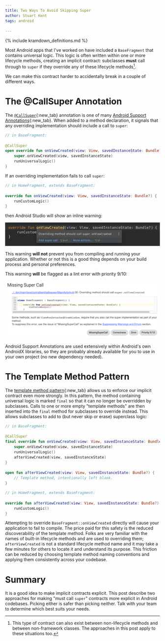 ```yaml
---
title: Two Ways To Avoid Skipping Super
author: Stuart Kent
tags: android

---
```


{% include kramdown_definitions.md %}

Most Android apps that I've worked on have included a `BaseFragment` that contains universal logic. This logic is often written within one or more lifecycle methods, creating an implicit contract: subclasses **must** call through to `super` if they override any of these lifecycle methods[^1].

We can make this contract harder to accidentally break in a couple of different ways.

# The @CallSuper Annotation

The [`@CallSuper`](https://developer.android.com/reference/kotlin/androidx/annotation/CallSuper){:new_tab} annotation is one of many [Android Support Annotations](https://developer.android.com/studio/write/annotations){:new_tab}. When added to a method declaration, it signals that any overriding implementation should include a call to `super`:

```kotlin
// in BaseFragment:

@CallSuper
open override fun onViewCreated(view: View, savedInstanceState: Bundle?) {
    super.onViewCreated(view, savedInstanceState)
    runUniversalLogic()
}
```

If an overriding implementation fails to call `super`:
 
```kotlin
// in HomeFragment, extends BaseFragment:

override fun onViewCreated(view: View, savedInstanceState: Bundle?) {
    runCustomLogic()
}
```

then Android Studio will show an inline warning:

<div class="image-container">
  <img
    src="/assets/images/two-ways-to-avoid-skipping-super-android-studio-warning-opt.png"
    alt="A screenshot of Android Studio showing the warning 'Overriding method should call super.onViewCreated'."
  />
</div>

This warning **will not** prevent you from compiling and running your application. Whether or not this is a good thing depends on your build process and personal preferences.

This warning **will** be flagged as a lint error with priority 9/10:

<div class="image-container">
  <img
    src="/assets/images/two-ways-to-avoid-skipping-super-lint-error-opt.png"
    alt="A screenshot of an Android lint report including an error of type MissingSuperCall."
  />
</div>

Android Support Annotations are used extensively within Android's own AndroidX libraries, so they are probably already available for you to use in your own project (no new dependency needed).

# The Template Method Pattern

The [template method pattern](https://en.wikipedia.org/wiki/Template_method_pattern){:new_tab} allows us to enforce our implicit contract even more strongly. In this pattern, the method containing universal logic is marked `final` so that it can no longer be overridden by subclasses. Calls to one or more empty "template methods" are then inserted into the `final` method for subclasses to override instead. This allows subclasses to add to (but never skip or erase) superclass logic:

```kotlin
// in BaseFragment:

@CallSuper
final override fun onViewCreated(view: View, savedInstanceState: Bundle?) {
    super.onViewCreated(view, savedInstanceState)
    runUniversalLogic()
    afterViewCreated(view, savedInstanceState)
}

open fun afterViewCreated(view: View, savedInstanceState: Bundle?) {
    // Template method, intentionally left blank.
}
```

```kotlin
// in HomeFragment, extends BaseFragment:

override fun afterViewCreated(view: View, savedInstanceState: Bundle?) {
    runCustomLogic()
}
```

Attempting to override `BaseFragment::onViewCreated` directly will cause your application to fail to compile. The price paid for this safety is the reduced discoverability of the template method. Folks are very familiar with the names of built-in lifecycle methods and are used to overriding them; `afterViewCreated` is not a standard lifecycle method name and it may take a few minutes for others to locate it and understand its purpose. This friction can be reduced by choosing template method naming conventions and applying them consistently across your codebase.

# Summary

It is a good idea to make implicit contracts explicit. This post describe two approaches for making "must call `super`" contracts more explicit in Android codebases. Picking either is safer than picking neither. Talk with your team to determine which best suits your needs.

[^1]: This type of contract can also exist between non-lifecycle methods and between non-framework classes. The approaches in this post apply to these situations too.